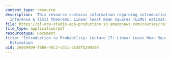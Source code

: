 ```yaml
---
content_type: resource
description: 'This resource contains information regarding introduction to probability:
  Inference & limit theorems: Linear least mean squares (LLMS) estimation.'
file: https://ol-ocw-studio-app-production.s3.amazonaws.com/courses/res-6-012-introduction-to-probability-spring-2018/2e009499f8b84dc3cdc1363dfb299399_MITRES_6_012S18_L17AS.pdf
file_type: application/pdf
resourcetype: Document
title: 'Introduction to Probability: Lecture 17: Linear Least Mean Squares (LLMS)
  Estimation'
uid: 2e009499-f8b8-4dc3-cdc1-363dfb299399
---
```


